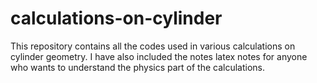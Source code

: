 # calculations-on-cylinder
This repository contains all the codes used in various calculations on cylinder geometry. I have also included the notes latex notes for anyone who wants to understand the physics part of the calculations. 

